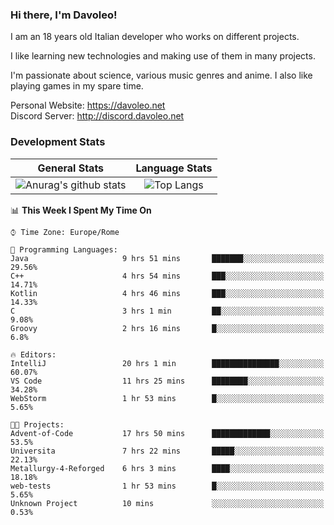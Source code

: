 ### Hi there, I'm Davoleo!

I am an 18 years old Italian developer who works on different projects.

I like learning new technologies and making use of them in many projects.

I'm passionate about science, various music genres and anime.
I also like playing games in my spare time.

Personal Website: https://davoleo.net <br>
Discord Server: http://discord.davoleo.net

### Development Stats

General Stats             |  Language Stats
:-------------------------:|:-------------------------:
![Anurag's github stats](https://github-readme-stats.vercel.app/api?username=Davoleo&count_private=true&show_icons=true&theme=tokyonight)  |  ![Top Langs](https://github-readme-stats.vercel.app/api/top-langs/?username=Davoleo&theme=tokyonight&layout=compact)



<!--START_SECTION:waka-->
📊 **This Week I Spent My Time On** 

```text
⌚︎ Time Zone: Europe/Rome

💬 Programming Languages: 
Java                     9 hrs 51 mins       ███████░░░░░░░░░░░░░░░░░░   29.56% 
C++                      4 hrs 54 mins       ███░░░░░░░░░░░░░░░░░░░░░░   14.71% 
Kotlin                   4 hrs 46 mins       ███░░░░░░░░░░░░░░░░░░░░░░   14.33% 
C                        3 hrs 1 min         ██░░░░░░░░░░░░░░░░░░░░░░░   9.08% 
Groovy                   2 hrs 16 mins       █░░░░░░░░░░░░░░░░░░░░░░░░   6.8%

🔥 Editors: 
IntelliJ                 20 hrs 1 min        ███████████████░░░░░░░░░░   60.07% 
VS Code                  11 hrs 25 mins      ████████░░░░░░░░░░░░░░░░░   34.28% 
WebStorm                 1 hr 53 mins        █░░░░░░░░░░░░░░░░░░░░░░░░   5.65%

🐱‍💻 Projects: 
Advent-of-Code           17 hrs 50 mins      █████████████░░░░░░░░░░░░   53.5% 
Universita               7 hrs 22 mins       █████░░░░░░░░░░░░░░░░░░░░   22.13% 
Metallurgy-4-Reforged    6 hrs 3 mins        ████░░░░░░░░░░░░░░░░░░░░░   18.18% 
web-tests                1 hr 53 mins        █░░░░░░░░░░░░░░░░░░░░░░░░   5.65% 
Unknown Project          10 mins             ░░░░░░░░░░░░░░░░░░░░░░░░░   0.53%

```


<!--END_SECTION:waka-->

<!--
**Davoleo/Davoleo** is a ✨ _special_ ✨ repository because its `README.md` (this file) appears on your GitHub profile.

https://gist.github.com/Davoleo/43516c64c8169e24dc2571c34713863b

Here are some ideas to get you started:

- 🔭 I’m currently working on ...
- 🌱 I’m currently learning ...
- 👯 I’m looking to collaborate on ...
- 🤔 I’m looking for help with ...
- 💬 Ask me about ...
- 📫 How to reach me: ...
- 😄 Pronouns: ...
- ⚡ Fun fact: ...
-->
